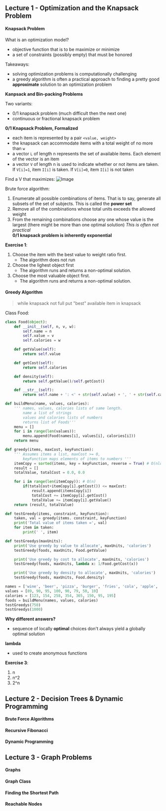 ## Lecture 1 - Optimization and the Knapsack Problem ##

#### Knapsack Problem ####

What is an optimization model?
* objective function that is to be maximize or minimize
* a set of constraints (possibly empty) that must be honored

Takeaways:
* solving optimization problems is computationally challenging
* a greedy algorithm is often a practical approach to finding a pretty good **approximate** solution to an optimization problem

**Kanpsack and Bin-packing Problems**

Two variants:
* 0/1 knapsack problem (much difficult then the next one)
* continuous or fractional knapsack problem

**0/1 Knapsack Problem, Formalized**

* each item is represented by a pair `<value, weight>`
* the knapsack can accommodate items with a total weight of no more than `w`
* a vector `L` of length n represents the set of available items. Each element of the vector is an item
* a vector `V` of length n is used to indicate whether or not items are taken. If `V[i]=1`, item `I[i]` is taken. If `V[i]=0`, item `I[i]` is not taken

Find a V that maximizes:
![Image](https://github.com/najuzilu/MITx-6.00.2x/tree/master/Unit%201/knapsacProblem.png)

Brute force algorithm:  
1. Enumerate all possible combinations of items. That is to say, generate all subsets of the set of subjects. This is called the **power set**
2. Remove all of the combinations whose total units exceeds the allowed weight
3. From the remaining combinations choose any one whose value is the largest (there might be more than one optimal solution)
_This is often not practical_  
**0/1 knapsack problem is inherently exponential**

**Exercise 1**:  
1. Choose the item with the best value to weight ratio first.
	* The algorithm does not run
2. Choose the lighest object first
	* The algorithm runs and returns a non-optimal solution.
3. Choose the most valuable object first.
	* The algorithm runs and returns a non-optimal solution.

#### Greedy Algorithm ####

> while knapsack not full
> put "best" available item in knapsack

Class Food:
```python
class Food(object):
	def __init__(self, n, v, w):
		self.name = n
		self.value = v
		self.calories = w

	def getValue(self):
		return self.value

	def getCost(self):
		return self.calories

	def density(self):
		return self.getValue()/self.getCost()

	def __str__(self):
		return self.name + ': <' + str(self.value) + ', ' + str(self.calories) + '>'

def buildMenu(name, values, calories):
	'''	names, values, calories lists of same length.
		name a list of strings
		values and calories lists of numbers
		returns list of Foods'''
	menu = []
	for i in range(len(values)):
		menu.append(Food(names[i], values[i], calories[i]))
	return menu

def greedy(items, maxCost, keyFunction):
	'''	Assumes items a list, maxCost >= 0,
		keyFunction maps elements of items to numbers '''
	itemCopy = sorted(items, key = keyFunction, reverse = True) # O(nlogn)
	result = []
	totalValue, totalCost = 0.0, 0.0

	for i in range(len(itemCopy)): # O(n)
		if(totalCost+itemCopy[i].getCost()) <= maxCost:
			result.append(itemsCopy[i])
			totalCost += itemCopy[i].getCost()
			totalValue += itemCopy[i].getValue()
	return (result, totalValue)

def testGreedy(items, constraint, keyFunction):
	taken, val = greedy(items. constraint, keyFunction)
	print('Total value of items taken =', val)
	for item in taken:
		print(' ', item)

def testGreedys(maxUnits):
	print('Use greedy by value to allocate', maxUnits, 'calories')
	testGreedy(foods, maxUnits, Food.getValue)

	print('Use greedy by cost to allocate', maxUnits, 'calories')
	testGreedy(foods, maxUnits, lambda x: 1/Food.getCost(x))

	print('Use greedy by density to allocate', maxUnits, 'calories')
	testGreedy(foods, maxUnits, Food.density)

names = ['wine', 'beer', 'pizza', 'burger', 'fries', 'cola', 'apple', 'donut', 'cake']
values = [89, 90, 95, 100, 90, 79, 50, 10]
calories = [123, 154, 258, 354, 365, 150, 95, 195]
foods = buildMenu(names, values, calories)
testGreedys(750)
testGreedys(1000)

```

**Why different answers?**
* sequence of locally **optimal** choices don't always yield a globally optimal solution

**lambda**  
* used to create anonymous functions

**Exercise 3**:
1. n
2. n^2
3. 2^n

## Lecture 2 - Decision Trees & Dynamic Programming ##

#### Brute Force Algorithms ####

#### Recursive Fibonacci ####

#### Dynamic Programming ####

## Lecture 3 - Graph Problems ##

#### Graphs ####

#### Graph Class ####

#### Finding the Shortest Path ####

#### Reachable Nodes ####